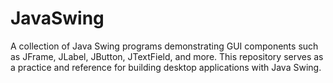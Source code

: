 # JavaSwing
A collection of Java Swing programs demonstrating GUI components such as JFrame, JLabel, JButton, JTextField, and more. This repository serves as a practice and reference for building desktop applications with Java Swing.

